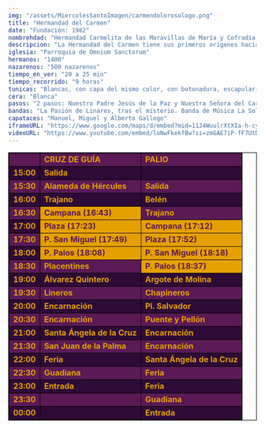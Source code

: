 ```yaml
---
img: "/assets/MiercolesSantoImagen/carmendolorosologo.png"
title: "Hermandad del Carmen"
date: "Fundación: 1982"
nombrehdad: "Hermandad Carmelita de las Maravillas de María y Cofradía de Nazarenos de Ntro. Padre Jesús de la Paz y Ntra. Sra. del Carmen en sus Misterios Dolorosos"
descripcion: "La Hermandad del Carmen tiene sus primeros orígenes hacia 1982 al constituirse el grupo de devotos de la Virgen del Carmen en su advocación dolorosa. El día 22 de junio de 1995 se aprueban las primeras reglas como cofradía de nazarenos. No obstante dicha aprobación incluía la no asistencia al templo catedralicio.Hace su primera salida el Viernes de Dolores de 1996. Desde ese año a 1997 hizo estación a la Iglesia de la Misericordia, sede fundacional. En aquella ocasión, el Señor de la Paz procesionó solo sobre el paso cedido por la Hermandad del Sagrado Corazón de Jesús de Nervión. En 1997 estrenó el paso de misterio, que se ha ido completando poco a poco. De 1999 a 2006 hizo estación a San Martín."
iglesia: "Parroquia de Omnium Sanctorum"
hermanos: "1400"
nazarenos: "500 nazarenos"
tiempo_en_ver: "20 a 25 min"
tiempo_recorrido: "9 horas"
tunicas: "Blancas, con capa del mismo color, con botonadura, escapulario, antifaz y cíngulo color marrón"
cera: "Blanca"
pasos: "2 pasos: Nuestro Padre Jesús de la Paz y Nuestra Señora del Carmen"
bandas: "La Pasión de Linares, tras el misterio. Banda de Música La Soledad de Cantillana, tras el palio"
capataces: "Manuel, Miguel y Alberto Gallego"
iframeURL: "https://www.google.com/maps/d/embed?mid=11J4WuulrXtXIa-h-cy0mF3RyCY8bvLwQ&ehbc=2E312F"
videoURL: "https://www.youtube.com/embed/loNwFkekfBw?si=zmGAE7iP-fF7UtDd"
---
```


<table class="recorrido" style="width: 100%; border-collapse: collapse; text-align: left; border: 1px solid black;">
  <tbody>
    <tr style="background-color: #5a1a55; color: #e5a000; font-weight: bold;">
      <td style="border: 1px solid black; text-align: center;"></td>
      <td style="border: 1px solid black;">CRUZ DE GUÍA</td>
      <td style="border: 1px solid black;">PALIO</td>
    </tr>
    <tr style="background-color: #2e0b37; color: #e5a000; font-weight: bold;">
      <td style="border: 1px solid black; text-align: center;">15:00</td>
      <td style="border: 1px solid black;">Salida</td>
      <td style="border: 1px solid black;"></td>
    </tr>
    <tr style="background-color: #5a1a55; color: #e5a000; font-weight: bold;">
      <td style="border: 1px solid black; text-align: center;">15:30</td>
      <td style="border: 1px solid black;">Alameda de Hércules</td>
      <td style="border: 1px solid black;">Salida</td>
    </tr>
    <tr style="background-color: #2e0b37; color: #e5a000; font-weight: bold;">
      <td style="border: 1px solid black; text-align: center;">16:00</td>
      <td style="border: 1px solid black;">Trajano</td>
      <td style="border: 1px solid black;">Belén</td>
    </tr>
    <tr style="background-color: #5a1a55; color: #e5a000; font-weight: bold;">
      <td style="border: 1px solid black; text-align: center;">16:30</td>
      <td style="border: 1px solid black; background-color: #e5a000; color: #5a1a55;">Campana (16:43)</td>
      <td style="border: 1px solid black;">Trajano</td>
    </tr>
    <tr style="background-color: #2e0b37; color: #e5a000; font-weight: bold;">
      <td style="border: 1px solid black; text-align: center;">17:00</td>
      <td style="border: 1px solid black; background-color: #e5a000; color: #5a1a55;">Plaza (17:23)</td>
      <td style="border: 1px solid black; background-color: #e5a000; color: #5a1a55;">Campana (17:12)</td>
    </tr>
    <tr style="background-color: #5a1a55; color: #e5a000; font-weight: bold;">
      <td style="border: 1px solid black; text-align: center;">17:30</td>
      <td style="border: 1px solid black; background-color: #e5a000; color: #5a1a55;">P. San Miguel (17:49)</td>
      <td style="border: 1px solid black; background-color: #e5a000; color: #5a1a55;">Plaza (17:52)</td>
    </tr>
    <tr style="background-color: #2e0b37; color: #e5a000; font-weight: bold;">
      <td style="border: 1px solid black; text-align: center;">18:00</td>
      <td style="border: 1px solid black; background-color: #e5a000; color: #5a1a55;">P. Palos (18:08)</td>
      <td style="border: 1px solid black; background-color: #e5a000; color: #5a1a55;">P. San Miguel (18:18)</td>
    </tr>
    <tr style="background-color: #5a1a55; color: #e5a000; font-weight: bold;">
      <td style="border: 1px solid black; text-align: center;">18:30</td>
      <td style="border: 1px solid black;">Placentines</td>
      <td style="border: 1px solid black; background-color: #e5a000; color: #5a1a55;">P. Palos (18:37)</td>
    </tr>
    <tr style="background-color: #2e0b37; color: #e5a000; font-weight: bold;">
      <td style="border: 1px solid black; text-align: center;">19:00</td>
      <td style="border: 1px solid black;">Álvarez Quintero</td>
      <td style="border: 1px solid black;">Argote de Molina</td>
    </tr>
    <tr style="background-color: #5a1a55; color: #e5a000; font-weight: bold;">
      <td style="border: 1px solid black; text-align: center;">19:30</td>
      <td style="border: 1px solid black;">Lineros</td>
      <td style="border: 1px solid black;">Chapineros</td>
    </tr>
    <tr style="background-color: #2e0b37; color: #e5a000; font-weight: bold;">
      <td style="border: 1px solid black; text-align: center;">20:00</td>
      <td style="border: 1px solid black;">Encarnación</td>
      <td style="border: 1px solid black;">Pl. Salvador</td>
    </tr>
    <tr style="background-color: #5a1a55; color: #e5a000; font-weight: bold;">
      <td style="border: 1px solid black; text-align: center;">20:30</td>
      <td style="border: 1px solid black;">Encarnación</td>
      <td style="border: 1px solid black;">Puente y Pellón</td>
    </tr>
    <tr style="background-color: #2e0b37; color: #e5a000; font-weight: bold;">
      <td style="border: 1px solid black; text-align: center;">21:00</td>
      <td style="border: 1px solid black;">Santa Ángela de la Cruz</td>
      <td style="border: 1px solid black;">Encarnación</td>
    </tr>
    <tr style="background-color: #5a1a55; color: #e5a000; font-weight: bold;">
      <td style="border: 1px solid black; text-align: center;">21:30</td>
      <td style="border: 1px solid black;">San Juan de la Palma</td>
      <td style="border: 1px solid black;">Encarnación</td>
    </tr>
    <tr style="background-color: #2e0b37; color: #e5a000; font-weight: bold;">
      <td style="border: 1px solid black; text-align: center;">22:00</td>
      <td style="border: 1px solid black;">Feria</td>
      <td style="border: 1px solid black;">Santa Ángela de la Cruz</td>
    </tr>
    <tr style="background-color: #5a1a55; color: #e5a000; font-weight: bold;">
      <td style="border: 1px solid black; text-align: center;">22:30</td>
      <td style="border: 1px solid black;">Guadiana</td>
      <td style="border: 1px solid black;">Feria</td>
    </tr>
    <tr style="background-color: #2e0b37; color: #e5a000; font-weight: bold;">
      <td style="border: 1px solid black; text-align: center;">23:00</td>
      <td style="border: 1px solid black;">Entrada</td>
      <td style="border: 1px solid black;">Feria</td>
    </tr>
    <tr style="background-color: #5a1a55; color: #e5a000; font-weight: bold;">
      <td style="border: 1px solid black; text-align: center;">23:30</td>
      <td style="border: 1px solid black;"></td>
      <td style="border: 1px solid black;">Guadiana</td>
    </tr>
    <tr style="background-color: #2e0b37; color: #e5a000; font-weight: bold;">
      <td style="border: 1px solid black; text-align: center;">00:00</td>
      <td style="border: 1px solid black;"></td>
      <td style="border: 1px solid black;">Entrada</td>
    </tr>
  </tbody>
</table>
